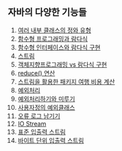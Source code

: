 ## 자바의 다양한 기능들

01. [여러 내부 클래스의 정와 유형]()
02. [함수형 프로그래밍과 람다식]()
03. [함수형 인터페이스와 람다식 구현]()
04. [스트림]()
05. [객체지향프로그래밍 vs 람다식 구현]()
06. [reduce() 연산]()
07. [스트림을 활용한 패키지 여행 비용 계산]()
08. [예외처리]()
09. [예외처리하기와 미루기]()
10. [사용자정의 예외클래스]()
11. [오류 로그 남기기]()
12. [IO Stream]()
13. [표준 입출력 스트림]()
14. [바이트 단위 입출력 스트림]()